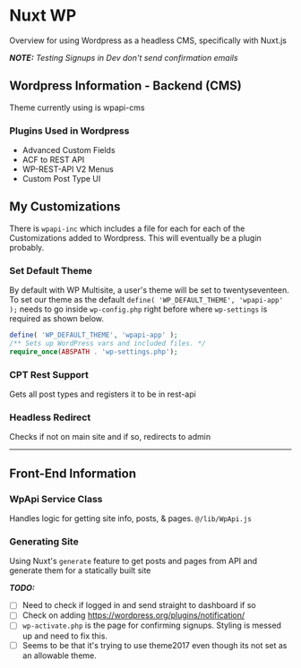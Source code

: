 # Nuxt WP

Overview for using Wordpress as a headless CMS, specifically with Nuxt.js

**_NOTE:_**
_Testing Signups in Dev don't send confirmation emails_

## Wordpress Information - Backend (CMS)

Theme currently using is wpapi-cms

### Plugins Used in Wordpress

- Advanced Custom Fields
- ACF to REST API
- WP-REST-API V2 Menus
- Custom Post Type UI
  <!-- - JAMstack Deployments -->

## My Customizations

There is `wpapi-inc` which includes a file for each for each of the Customizations added to Wordpress. This will eventually be a plugin probably.

### Set Default Theme

By default with WP Multisite, a user's theme will be set to twentyseventeen. To set our theme as the default `define( 'WP_DEFAULT_THEME', 'wpapi-app' );` needs to go inside `wp-config.php` right before where `wp-settings` is required as shown below.

```php
define( 'WP_DEFAULT_THEME', 'wpapi-app' );
/** Sets up WordPress vars and included files. */
require_once(ABSPATH . 'wp-settings.php');
```

### CPT Rest Support

Gets all post types and registers it to be in rest-api

### Headless Redirect

Checks if not on main site and if so, redirects to admin

---

## Front-End Information

### WpApi Service Class

Handles logic for getting site info, posts, & pages. `@/lib/WpApi.js`

### Generating Site

Using Nuxt's `generate` feature to get posts and pages from API and generate them for a statically built site

**_TODO:_**

- [ ] Need to check if logged in and send straight to dashboard if so
- [ ] Check on adding https://wordpress.org/plugins/notification/
- [ ] `wp-activate.php` is the page for confirming signups. Styling is messed up and need to fix this.
- [ ] Seems to be that it's trying to use theme2017 even though its not set as an allowable theme.
